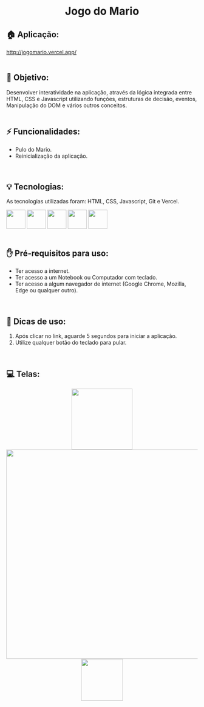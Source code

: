 <h1 align="center">
  Jogo do Mario
</h1>

## 🏠 Aplicação:
http://jogomario.vercel.app/
<br><br>

## 🎯 Objetivo:
  Desenvolver interatividade na aplicação, através da lógica integrada entre HTML, CSS e Javascript utilizando funções, estruturas de decisão, eventos, Manipulação do DOM e vários outros conceitos.
<br><br>

## ⚡ Funcionalidades:
<ul>
  <li>Pulo do Mario.</li>
  <li>Reinicialização da aplicação.</li>
</ul>
<br>

## 💡 Tecnologias:
As tecnologias utilizadas foram: HTML, CSS, Javascript, Git e Vercel.
<div display: "flex" justify-content="center">
  <img width="50px" src="https://cdn.jsdelivr.net/gh/devicons/devicon@latest/icons/html5/html5-original.svg"/>
  <img width="50px" src="https://cdn.jsdelivr.net/gh/devicons/devicon@latest/icons/css3/css3-original.svg"/>
  <img width="50px" src="https://cdn.jsdelivr.net/gh/devicons/devicon@latest/icons/javascript/javascript-original.svg"/>
  <img width="50px" src="https://cdn.jsdelivr.net/gh/devicons/devicon@latest/icons/git/git-original.svg"/>
  <img width="50px" src="https://cdn.jsdelivr.net/gh/devicons/devicon@latest/icons/vercel/vercel-original.svg"/>
</div>
<br>
      
## ✋ Pré-requisitos para uso:
<ul>    
  <li>Ter acesso a internet.</li>
  <li>Ter acesso a um Notebook ou Computador com teclado.</li>
  <li>Ter acesso a algum navegador de internet (Google Chrome, Mozilla, Edge ou qualquer outro).</li>
</ul>
<br>

## 📙 Dicas de uso:
<ol>
    <li>Após clicar no link, aguarde 5 segundos para iniciar a aplicação.</li>      
    <li>Utilize qualquer botão do teclado para pular.</li>
</ol>
<br>
  
## 💻 Telas:
<div align="center">
  <img src="https://github.com/tiagorodri-dev/jogo-mario/assets/68871083/e91b6caf-36c9-4985-b06e-dec44eef1378" width="160">
  <img src="https://github.com/tiagorodri-dev/jogo-mario/assets/68871083/1f9b0900-074a-4700-90b9-8f765a7d6963" width="550">
  <img src="https://github.com/tiagorodri-dev/jogo-mario/assets/68871083/6b2ee445-d516-45c2-a565-94d75dec11c5" width="110">
</div>
